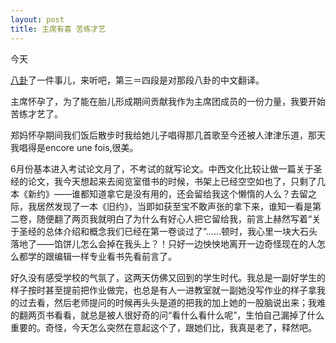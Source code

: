 ```yaml
---
layout: post
title: 主席有喜 苦练才艺
---
```


今天

[八卦](http://www.francaisblog.com.cn/node/584)了一件事儿，来听吧，第三＝四段是对那段八卦的中文翻译。

主席怀孕了，为了能在胎儿形成期间贡献我作为主席团成员的一份力量，我要开始苦练才艺了。

郑妈怀孕期间我们饭后散步时我给她儿子唱得那几首歌至今还被人津津乐道，那天我唱得是encore une fois,很美。

6月份基本进入考试论文月了，不考试的就写论文。中西文化比较让做一篇关于圣经的论文，我今天想起来去阅览室借书的时候，书架上已经空空如也了，只剩了几本《新约》——谁都知道拿它是没有用的，还会留给我这个懒惰的人么？去留之际，我居然发现了一本《旧约》，当即如获至宝不敢声张的拿下来，谁知一看是第二卷，随便翻了两页我就明白了为什么有好心人把它留给我，前言上赫然写着“关于圣经的总体介绍和概念我们已经在第一卷谈过了”……顿时，我心里一块大石头落地了——馅饼儿怎么会掉在我头上？！只好一边怏怏地离开一边奇怪现在的人怎么都学的跟编辑一样专业看书先看前言了。

好久没有感受学校的气氛了，这两天仿佛又回到的学生时代。我总是一副好学生的样子按时甚至提前把作业做完，也总是有人一进教室就一副她没写作业的样子拿我的过去看，然后老师提问的时候再头头是道的把我的加上她的一股脑说出来；我难的翻两页书看看，就总是被人很好奇的问“看什么看什么呢”，生怕自己漏掉了什么重要的。奇怪，今天怎么突然在意起这个了，跟她们比，我真是老了，释然吧。
